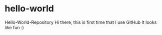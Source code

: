 # hello-world
Hello-World-Repository
Hi there, this is first time that I use GitHub
It looks like fun :)
